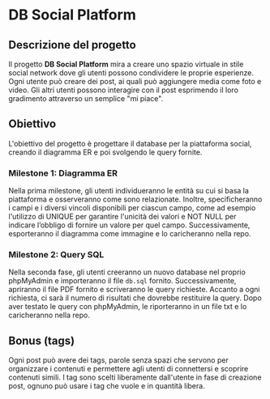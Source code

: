 # DB Social Platform

## Descrizione del progetto

Il progetto **DB Social Platform** mira a creare uno spazio virtuale in stile social network dove gli utenti possono condividere le proprie esperienze. Ogni utente può creare dei post, ai quali può aggiungere media come foto e video. Gli altri utenti possono interagire con il post esprimendo il loro gradimento attraverso un semplice "mi piace".

## Obiettivo

L'obiettivo del progetto è progettare il database per la piattaforma social, creando il diagramma ER e poi svolgendo le query fornite.

### Milestone 1: Diagramma ER

Nella prima milestone, gli utenti individueranno le entità su cui si basa la piattaforma e osserveranno come sono relazionate. Inoltre, specificheranno i campi e i diversi vincoli disponibili per ciascun campo, come ad esempio l'utilizzo di UNIQUE per garantire l'unicità dei valori e NOT NULL per indicare l’obbligo di fornire un valore per quel campo. Successivamente, esporteranno il diagramma come immagine e lo caricheranno nella repo.

### Milestone 2: Query SQL

Nella seconda fase, gli utenti creeranno un nuovo database nel proprio phpMyAdmin e importeranno il file `db.sql` fornito. Successivamente, apriranno il file PDF fornito e scriveranno le query richieste. Accanto a ogni richiesta, ci sarà il numero di risultati che dovrebbe restituire la query. Dopo aver testato le query con phpMyAdmin, le riporteranno in un file txt e lo caricheranno nella repo.

## Bonus (tags)

Ogni post può avere dei tags, parole senza spazi che servono per organizzare i contenuti e permettere agli utenti di connettersi e scoprire contenuti simili. I tag sono scelti liberamente dall'utente in fase di creazione post, ognuno può usare i tag che vuole e in quantità libera.

